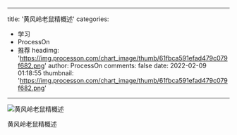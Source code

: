 
---
title: '黄风岭老鼠精概述'
categories: 
 - 学习
 - ProcessOn
 - 推荐
headimg: 'https://img.processon.com/chart_image/thumb/61fbca591efad479c079f682.png'
author: ProcessOn
comments: false
date: 2022-02-09 01:18:55
thumbnail: 'https://img.processon.com/chart_image/thumb/61fbca591efad479c079f682.png'
---

<div>   
<img class="thumb" alt="黄风岭老鼠精概述" src="https://img.processon.com/chart_image/thumb/61fbca591efad479c079f682.png" referrerpolicy="no-referrer">
<p>黄风岭老鼠精概述</p>  
</div>
            